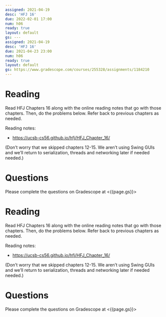 ```yaml
---
assigned: 2021-04-19
desc: 'HFJ 16'
due: 2022-02-01 17:00
num: h06
ready: true
layout: default
gs: ---
assigned: 2021-04-19
desc: 'HFJ 16'
due: 2021-04-23 23:00
num: h06
ready: true
layout: default
gs: https://www.gradescope.com/courses/255328/assignments/1184210
---
```


# Reading

Read HFJ Chapters 16 along with the online reading notes that go with those chapters.
Then, do the problems below. Refer back to previous chapters as needed.

Reading notes: 
* https://ucsb-cs56.github.io/hfj/HFJ_Chapter_16/

(Don’t worry that we skipped chapters 12-15. We aren’t using Swing GUIs and we’ll return to serialization, threads and networking later if needed needed.)

# Questions

Please complete the questions on Gradescope at <{{page.gs}}>


# Reading

Read HFJ Chapters 16 along with the online reading notes that go with those chapters.
Then, do the problems below. Refer back to previous chapters as needed.

Reading notes: 
* https://ucsb-cs56.github.io/hfj/HFJ_Chapter_16/

(Don’t worry that we skipped chapters 12-15. We aren’t using Swing GUIs and we’ll return to serialization, threads and networking later if needed needed.)

# Questions

Please complete the questions on Gradescope at <{{page.gs}}>
